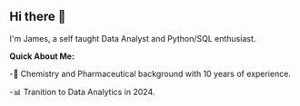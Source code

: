 ## Hi there 👋
I'm James, a self taught Data Analyst and Python/SQL enthusiast. 

**Quick About Me:**

-🥼 Chemistry and Pharmaceutical background with 10 years of experience.

-📊 Tranition to Data Analytics in 2024.


<!--
**jpaletski/jpaletski** is a ✨ _special_ ✨ repository because its `README.md` (this file) appears on your GitHub profile.

Here are some ideas to get you started:

- 🔭 I’m currently working on ...
- 🌱 I’m currently learning ...
- 👯 I’m looking to collaborate on ...
- 🤔 I’m looking for help with ...
- 💬 Ask me about ...
- 📫 How to reach me: ...
- 😄 Pronouns: ...
- ⚡ Fun fact: ...
-->
